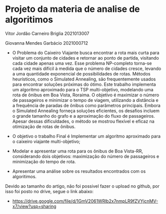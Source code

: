 # Projeto da materia de analise de algoritimos
Vitor Jordão Carneiro Briglia 2021013007

Giovanna Mendes Garbácio 2021000712
- O Problema do Caixeiro Viajante busca encontrar a rota mais curta para visitar um conjunto de cidades e retornar ao ponto de partida, visitando cada cidade apenas uma vez. Esse problema NP-completo torna-se cada vez mais difícil à medida que o número de cidades cresce, levando a uma quantidade exponencial de possibilidades de rotas. Métodos heurísticos, como o Simulated Annealing, são frequentemente usados para encontrar soluções próximas do ótimo. Este trabalho implementa um algoritmo aproximado para o TSP multi-objetivo, modelando uma rota de ônibus em Boa Vista, Roraima. O objetivo é maximizar o número de passageiros e minimizar o tempo de viagem, utilizando a distância e a frequência de paradas de ônibus como parâmetros principais. Embora o Simulated Annealing forneça soluções eficientes, os desafios incluem o grande tamanho do grafo e a aproximação do fluxo de passageiros. Apesar dessas dificuldades, o método se mostrou flexível e eficaz na otimização de rotas de ônibus.

- O objetivo o trabalho Final é Implementar um algoritmo aproximado para o caixeiro viajante multi-objetivo;
- Modelar e apresentar uma rota para os ônibus de Boa Vista-RR, considerando dois objetivos:
  maximização do número de passageiros e minimização do tempo de rota.
- Apresentar uma análise sobre os resultados encontrados com os algoritimos.

Devido ao tamanho do artigo, não foi possivel fazer o upload no github, por isso foi posto no drive, segue o link abaixo:
- https://drive.google.com/file/d/1GmV2061WRlb2x7nmpLR9fZVYjcnMV-x7/view?usp=sharing
